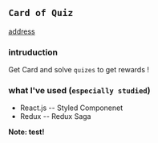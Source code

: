 

## `Card of Quiz`

[address](https://coq_dev.nextwing.me)

### intruduction

Get Card and solve `quizes` to get rewards !<br />


### what I've used (`especially studied`)

- React.js
-- Styled Componenet
- Redux
-- Redux Saga

**Note: test!**
